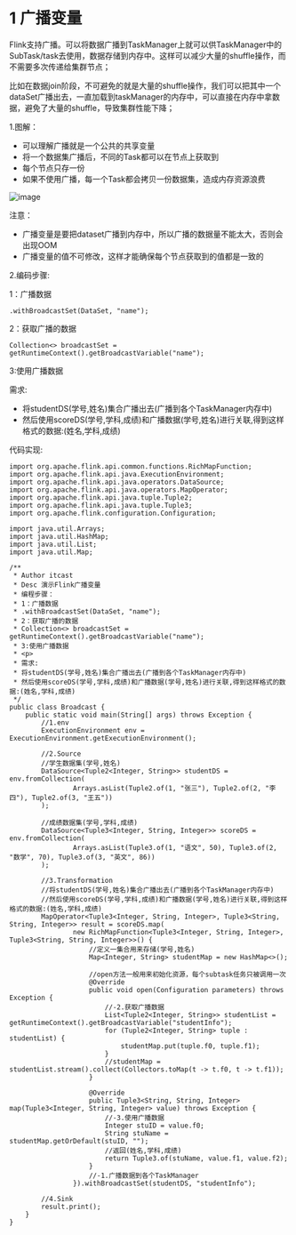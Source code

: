 # 1 广播变量
Flink支持广播。可以将数据广播到TaskManager上就可以供TaskManager中的SubTask/task去使用，数据存储到内存中。这样可以减少大量的shuffle操作，而不需要多次传递给集群节点；

比如在数据join阶段，不可避免的就是大量的shuffle操作，我们可以把其中一个dataSet广播出去，一直加载到taskManager的内存中，可以直接在内存中拿数据，避免了大量的shuffle，导致集群性能下降；

1.图解：
- 可以理解广播就是一个公共的共享变量
- 将一个数据集广播后，不同的Task都可以在节点上获取到
- 每个节点只存一份
- 如果不使用广播，每一个Task都会拷贝一份数据集，造成内存资源浪费

![image](https://user-images.githubusercontent.com/75486726/178114833-4dc0ec4b-bce6-43a0-9d62-9100896fb4f5.png)

注意：
- 广播变量是要把dataset广播到内存中，所以广播的数据量不能太大，否则会出现OOM
- 广播变量的值不可修改，这样才能确保每个节点获取到的值都是一致的

2.编码步骤:

1：广播数据
``` 
.withBroadcastSet(DataSet, "name");
```

2：获取广播的数据
``` 
Collection<> broadcastSet = 	getRuntimeContext().getBroadcastVariable("name");
```

3:使用广播数据

需求:
- 将studentDS(学号,姓名)集合广播出去(广播到各个TaskManager内存中)
- 然后使用scoreDS(学号,学科,成绩)和广播数据(学号,姓名)进行关联,得到这样格式的数据:(姓名,学科,成绩)

代码实现:
``` 
import org.apache.flink.api.common.functions.RichMapFunction;
import org.apache.flink.api.java.ExecutionEnvironment;
import org.apache.flink.api.java.operators.DataSource;
import org.apache.flink.api.java.operators.MapOperator;
import org.apache.flink.api.java.tuple.Tuple2;
import org.apache.flink.api.java.tuple.Tuple3;
import org.apache.flink.configuration.Configuration;

import java.util.Arrays;
import java.util.HashMap;
import java.util.List;
import java.util.Map;

/**
 * Author itcast
 * Desc 演示Flink广播变量
 * 编程步骤：
 * 1：广播数据
 * .withBroadcastSet(DataSet, "name");
 * 2：获取广播的数据
 * Collection<> broadcastSet = getRuntimeContext().getBroadcastVariable("name");
 * 3:使用广播数据
 * <p>
 * 需求:
 * 将studentDS(学号,姓名)集合广播出去(广播到各个TaskManager内存中)
 * 然后使用scoreDS(学号,学科,成绩)和广播数据(学号,姓名)进行关联,得到这样格式的数据:(姓名,学科,成绩)
 */
public class Broadcast {
    public static void main(String[] args) throws Exception {
        //1.env
        ExecutionEnvironment env = ExecutionEnvironment.getExecutionEnvironment();

        //2.Source
        //学生数据集(学号,姓名)
        DataSource<Tuple2<Integer, String>> studentDS = env.fromCollection(
                Arrays.asList(Tuple2.of(1, "张三"), Tuple2.of(2, "李四"), Tuple2.of(3, "王五"))
        );

        //成绩数据集(学号,学科,成绩)
        DataSource<Tuple3<Integer, String, Integer>> scoreDS = env.fromCollection(
                Arrays.asList(Tuple3.of(1, "语文", 50), Tuple3.of(2, "数学", 70), Tuple3.of(3, "英文", 86))
        );

        //3.Transformation
        //将studentDS(学号,姓名)集合广播出去(广播到各个TaskManager内存中)
        //然后使用scoreDS(学号,学科,成绩)和广播数据(学号,姓名)进行关联,得到这样格式的数据:(姓名,学科,成绩)
        MapOperator<Tuple3<Integer, String, Integer>, Tuple3<String, String, Integer>> result = scoreDS.map(
                new RichMapFunction<Tuple3<Integer, String, Integer>, Tuple3<String, String, Integer>>() {
                    //定义一集合用来存储(学号,姓名)
                    Map<Integer, String> studentMap = new HashMap<>();

                    //open方法一般用来初始化资源，每个subtask任务只被调用一次
                    @Override
                    public void open(Configuration parameters) throws Exception {
                        //-2.获取广播数据
                        List<Tuple2<Integer, String>> studentList = getRuntimeContext().getBroadcastVariable("studentInfo");
                        for (Tuple2<Integer, String> tuple : studentList) {
                            studentMap.put(tuple.f0, tuple.f1);
                        }
                        //studentMap = studentList.stream().collect(Collectors.toMap(t -> t.f0, t -> t.f1));
                    }

                    @Override
                    public Tuple3<String, String, Integer> map(Tuple3<Integer, String, Integer> value) throws Exception {
                        //-3.使用广播数据
                        Integer stuID = value.f0;
                        String stuName = studentMap.getOrDefault(stuID, "");
                        //返回(姓名,学科,成绩)
                        return Tuple3.of(stuName, value.f1, value.f2);
                    }
                    //-1.广播数据到各个TaskManager
                }).withBroadcastSet(studentDS, "studentInfo");

        //4.Sink
        result.print();
    }
}
```

